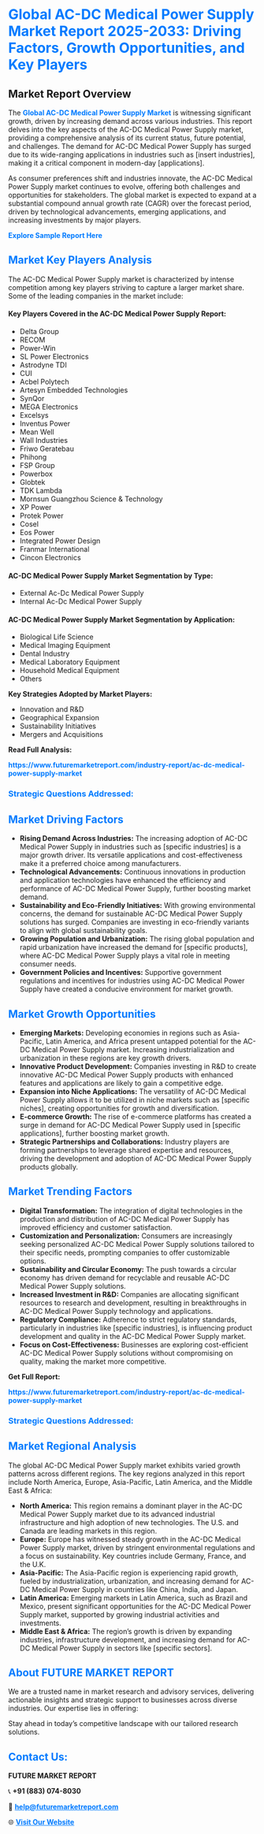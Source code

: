<h1 style="color: #007BFF;">Global AC-DC Medical Power Supply Market Report 2025-2033: Driving Factors, Growth Opportunities, and Key Players</h1>

<section id="overview">
<h2>Market Report Overview</h2>
<p>The <a href="https://www.futuremarketreport.com/industry-report/ac-dc-medical-power-supply-market" style="color: #007BFF; text-decoration: none;"><strong>Global AC-DC Medical Power Supply Market</strong></a> is witnessing significant growth, driven by increasing demand across various industries. This report delves into the key aspects of the AC-DC Medical Power Supply market, providing a comprehensive analysis of its current status, future potential, and challenges. The demand for AC-DC Medical Power Supply has surged due to its wide-ranging applications in industries such as [insert industries], making it a critical component in modern-day [applications].</p>
<p>As consumer preferences shift and industries innovate, the AC-DC Medical Power Supply market continues to evolve, offering both challenges and opportunities for stakeholders. The global market is expected to expand at a substantial compound annual growth rate (CAGR) over the forecast period, driven by technological advancements, emerging applications, and increasing investments by major players.</p>
</section>

<section id="overview">
<p><a href="https://www.futuremarketreport.com/request-sample/reportId=78878" style="color: #007BFF; text-decoration: none;"><strong>Explore Sample Report Here</strong></a></p>
</section>

<section id="key-players">
<h2 style="color: #007BFF;">Market Key Players Analysis</h2>
<p>The AC-DC Medical Power Supply market is characterized by intense competition among key players striving to capture a larger market share. Some of the leading companies in the market include:</p>
<h4>Key Players Covered in the AC-DC Medical Power Supply Report:</h4>
<ul><li>Delta Group</li><li>RECOM</li><li>Power-Win</li><li>SL Power Electronics</li><li>Astrodyne TDI</li><li>CUI</li><li>Acbel Polytech</li><li>Artesyn Embedded Technologies</li><li>SynQor</li><li>MEGA Electronics</li><li>Excelsys</li><li>Inventus Power</li><li>Mean Well</li><li>Wall Industries</li><li>Friwo Geratebau</li><li>Phihong</li><li>FSP Group</li><li>Powerbox</li><li>Globtek</li><li>TDK Lambda</li><li>Mornsun Guangzhou Science &amp; Technology</li><li>XP Power</li><li>Protek Power</li><li>Cosel</li><li>Eos Power</li><li>Integrated Power Design</li><li>Franmar International</li><li>Cincon Electronics</li></ul>
<h4>AC-DC Medical Power Supply Market Segmentation by Type:</h4>
<ul><li>External Ac-Dc Medical Power Supply</li><li>Internal Ac-Dc Medical Power Supply</li></ul>

<h4>AC-DC Medical Power Supply Market Segmentation by Application:</h4>
<ul><li>Biological Life Science</li><li>Medical Imaging Equipment</li><li>Dental Industry</li><li>Medical Laboratory Equipment</li><li>Household Medical Equipment</li><li>Others</li></ul>
<p><strong>Key Strategies Adopted by Market Players:</strong></p>
<ul>
<li>Innovation and R&D</li>
<li>Geographical Expansion</li>
<li>Sustainability Initiatives</li>
<li>Mergers and Acquisitions</li>
</ul>
</section>

<section>
<p><strong>Read Full Analysis: </strong></p><a href="https://www.futuremarketreport.com/industry-report/ac-dc-medical-power-supply-market" style="color: #007BFF; text-decoration: none;"><strong>https://www.futuremarketreport.com/industry-report/ac-dc-medical-power-supply-market</strong></a>
<h3 style="color: #007BFF;">Strategic Questions Addressed:</h3>
</section>

<section id="driving-factors">
<h2 style="color: #007BFF;">Market Driving Factors</h2>
<ul>
<li><strong>Rising Demand Across Industries:</strong> The increasing adoption of AC-DC Medical Power Supply in industries such as [specific industries] is a major growth driver. Its versatile applications and cost-effectiveness make it a preferred choice among manufacturers.</li>
<li><strong>Technological Advancements:</strong> Continuous innovations in production and application technologies have enhanced the efficiency and performance of AC-DC Medical Power Supply, further boosting market demand.</li>
<li><strong>Sustainability and Eco-Friendly Initiatives:</strong> With growing environmental concerns, the demand for sustainable AC-DC Medical Power Supply solutions has surged. Companies are investing in eco-friendly variants to align with global sustainability goals.</li>
<li><strong>Growing Population and Urbanization:</strong> The rising global population and rapid urbanization have increased the demand for [specific products], where AC-DC Medical Power Supply plays a vital role in meeting consumer needs.</li>
<li><strong>Government Policies and Incentives:</strong> Supportive government regulations and incentives for industries using AC-DC Medical Power Supply have created a conducive environment for market growth.</li>
</ul>
</section>

<section id="growth-opportunities">
<h2 style="color: #007BFF;">Market Growth Opportunities</h2>
<ul>
<li><strong>Emerging Markets:</strong> Developing economies in regions such as Asia-Pacific, Latin America, and Africa present untapped potential for the AC-DC Medical Power Supply market. Increasing industrialization and urbanization in these regions are key growth drivers.</li>
<li><strong>Innovative Product Development:</strong> Companies investing in R&D to create innovative AC-DC Medical Power Supply products with enhanced features and applications are likely to gain a competitive edge.</li>
<li><strong>Expansion into Niche Applications:</strong> The versatility of AC-DC Medical Power Supply allows it to be utilized in niche markets such as [specific niches], creating opportunities for growth and diversification.</li>
<li><strong>E-commerce Growth:</strong> The rise of e-commerce platforms has created a surge in demand for AC-DC Medical Power Supply used in [specific applications], further boosting market growth.</li>
<li><strong>Strategic Partnerships and Collaborations:</strong> Industry players are forming partnerships to leverage shared expertise and resources, driving the development and adoption of AC-DC Medical Power Supply products globally.</li>
</ul>
</section>

<section id="trending-factors">
<h2 style="color: #007BFF;">Market Trending Factors</h2>
<ul>
<li><strong>Digital Transformation:</strong> The integration of digital technologies in the production and distribution of AC-DC Medical Power Supply has improved efficiency and customer satisfaction.</li>
<li><strong>Customization and Personalization:</strong> Consumers are increasingly seeking personalized AC-DC Medical Power Supply solutions tailored to their specific needs, prompting companies to offer customizable options.</li>
<li><strong>Sustainability and Circular Economy:</strong> The push towards a circular economy has driven demand for recyclable and reusable AC-DC Medical Power Supply solutions.</li>
<li><strong>Increased Investment in R&D:</strong> Companies are allocating significant resources to research and development, resulting in breakthroughs in AC-DC Medical Power Supply technology and applications.</li>
<li><strong>Regulatory Compliance:</strong> Adherence to strict regulatory standards, particularly in industries like [specific industries], is influencing product development and quality in the AC-DC Medical Power Supply market.</li>
<li><strong>Focus on Cost-Effectiveness:</strong> Businesses are exploring cost-efficient AC-DC Medical Power Supply solutions without compromising on quality, making the market more competitive.</li>
</ul>
</section>

<section>
<p><strong>Get Full Report: </strong></p><a href="https://www.futuremarketreport.com/industry-report/ac-dc-medical-power-supply-market" style="color: #007BFF; text-decoration: none;"><strong>https://www.futuremarketreport.com/industry-report/ac-dc-medical-power-supply-market</strong></a>
<h3 style="color: #007BFF;">Strategic Questions Addressed:</h3>
</section>


<section id="regional-analysis">
<h2 style="color: #007BFF;">Market Regional Analysis</h2>
<p>The global AC-DC Medical Power Supply market exhibits varied growth patterns across different regions. The key regions analyzed in this report include North America, Europe, Asia-Pacific, Latin America, and the Middle East & Africa:</p>
<ul>
<li><strong>North America:</strong> This region remains a dominant player in the AC-DC Medical Power Supply market due to its advanced industrial infrastructure and high adoption of new technologies. The U.S. and Canada are leading markets in this region.</li>
<li><strong>Europe:</strong> Europe has witnessed steady growth in the AC-DC Medical Power Supply market, driven by stringent environmental regulations and a focus on sustainability. Key countries include Germany, France, and the U.K.</li>
<li><strong>Asia-Pacific:</strong> The Asia-Pacific region is experiencing rapid growth, fueled by industrialization, urbanization, and increasing demand for AC-DC Medical Power Supply in countries like China, India, and Japan.</li>
<li><strong>Latin America:</strong> Emerging markets in Latin America, such as Brazil and Mexico, present significant opportunities for the AC-DC Medical Power Supply market, supported by growing industrial activities and investments.</li>
<li><strong>Middle East & Africa:</strong> The region’s growth is driven by expanding industries, infrastructure development, and increasing demand for AC-DC Medical Power Supply in sectors like [specific sectors].</li>
</ul>
</section>

<footer>
<h2 style="color: #007BFF;">About FUTURE MARKET REPORT</h2>
<p>We are a trusted name in market research and advisory services, delivering actionable insights and strategic support to businesses across diverse industries. Our expertise lies in offering:</p>

<p>Stay ahead in today’s competitive landscape with our tailored research solutions.</p>

<h2 style="color: #007BFF;">Contact Us:</h2>
<p><strong>FUTURE MARKET REPORT</strong></p>
<p>📞 <strong>+91 (883) 074-8030</strong></p>
<p>📧 <strong><a href="mailto:help@futuremarketreport.com" style="color: #007BFF;">help@futuremarketreport.com</a></strong></p>
<p>🌐 <strong><a href="https://www.futuremarketreport.com/" style="color: #007BFF;">Visit Our Website</a></strong></p>
</footer>